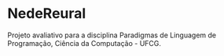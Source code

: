 # NedeReural
Projeto avaliativo para a disciplina Paradigmas de Linguagem de Programação, Ciência da Computação - UFCG.
